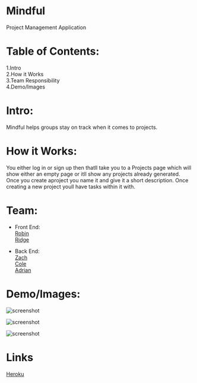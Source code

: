 # Mindful
Project Management Application

# Table of Contents:
1.Intro  
2.How it Works  
3.Team Responsibility  
4.Demo/Images  

# Intro:
Mindful helps groups stay on track when it comes to projects.

# How it Works:
You either log in or sign up then thatll take you to a Projects page which will show either an empty page or itll show any projects already generated. Once you create aproject you name it and give it a short description. Once creating a new project youll have tasks within it with.

# Team:
* Front End:  
[Robin](https://github.com/RRenneke)    
[Ridge](https://github.com/Rkhan93)  

* Back End:  
[Zach](https://github.com/zdparr)     
[Cole](https://github.com/colestarnes)   
[Adrian](https://github.com/banda-adrian) 
  
# Demo/Images:

![screenshot](public/assets/login.png) 

![screenshot](public/assets/projects.png)  

![screenshot](public/assets/tasks.png)  

# Links
[Heroku]()
